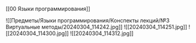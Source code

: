 [[00 Языки программирования]]

![[Предметы/Языки программирования/Конспекты лекций/№3 Виртуальные методы/20240304_114242.jpg]]
![[20240304_114251.jpg]]
![[20240304_114300.jpg]]
![[20240304_114312.jpg]]